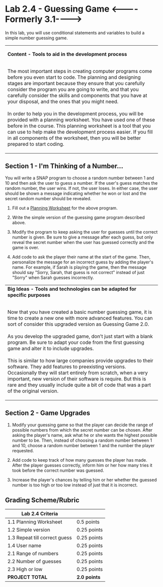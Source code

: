 # Lab 2.4 - Guessing Game <----Formerly 3.1---->

In this lab, you will use conditional statements and variables to build a simple number guessing game.

<table>

<tr> 
<td>
  
<strong>Content - Tools to aid in the development process</strong></br><br>

The most important steps in creating computer programs come before you even start to code. The planning and designing stages are important because they ensure that you carefully consider the program you are going to write, and that you carefully consider the skills and components that you have at your disposal, and the ones that you might need.<br><br>
In order to help you in the development process, you will be provided with a planning worksheet. You have used one of these before in the course. This planning worksheet is a tool that you can use to help make the development process easier. If you fill in all components of the worksheet, then you will be better prepared to start coding.



</td>

</tr>

</table>


## Section 1 - I'm Thinking of a Number...

You will write a SNAP program to choose a random number between 1 and 10 and then ask the user to guess a number.  If the user's guess matches the random number, the user wins.  If not, the user loses.  In either case, the user should be shown a message indicating whether he won or lost and the secret random number should be revealed.

1.  Fill out a [Planning Worksheet](<SNAP Program Design and Planning Worksheet.docx>) for the above program.

2.  Write the simple version of the guessing game program described above.

3.  Modify the program to keep asking the user for guesses until the correct number is given.  Be sure to give a message after each guess, but only reveal the secret number when the user has guessed correctly and the game is over.

4.  Add code to ask the player their name at the start of the game.  Then, personalize the message for an incorrect guess by adding the player's name.  For example, if Sarah is playing the game, then the message should say "Sorry, Sarah, that guess is not correct" instead of just "Sorry" when Sarah guesses incorrectly.

<table>
<tr> 
<td>  
<strong>Big Ideas - Tools and technologies can be adapted for specific purposes</strong></br><br>

Now that you have created a basic number guessing game, it is time to create a new one with more advanced features. You can sort of consider this upgraded version as Guessing Game 2.0.<br><br>
As you develop the upgraded game, don’t just start with a blank program. Be sure to adapt your code from the first guessing game and alter it to include upgrades.<br><br>
This is similar to how large companies provide upgrades to their software. They add features to preexisting versions. Occasionally they will start entirely from scratch, when a very important, new version of their software is require. But this is rare and they usually include quite a bit of code that was a part of the original version.
</td>
</tr>
</table>


## Section 2 - Game Upgrades

1.  Modify your guessing game so that the player can decide the range of possible numbers from which the secret number can be chosen.  After asking the player's name, ask what he or she wants the highest possible number to be.  Then, instead of choosing a random number between 1 and 10, choose a random number between 1 and the number the player requested.

2.  Add code to keep track of how many guesses the player has made.  After the player guesses correctly, inform him or her how many tries it took before the correct number was guessed.

3.  Increase the player's chances by telling him or her whether the guessed number is too high or too low instead of just that it is incorrect.

## Grading Scheme/Rubric

| **Lab 2.4 Criteria**                |                |
| ----------------------------------- | -------------- |
| 1.1 Planning Worksheet              | 0.5 points     |
| 1.2 Simple version                  | 0.25 points    |
| 1.3 Repeat till correct guess       | 0.25 points    |
| 1.4 User name                       | 0.25 points    |
| 2.1 Range of numbers                | 0.25 points    |
| 2.2 Number of guesses               | 0.25 points    |
| 2.3 High or low                     | 0.25 points    |
| **PROJECT TOTAL**                   | **2.0 points** |

